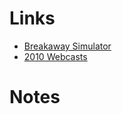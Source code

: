 # Links #
  * [Breakaway Simulator](http://www.teamtitanium.org/breakaway.zip)
  * [2010 Webcasts](http://www.firstwiki.net/index.php/2010_Webcasts)
# Notes #